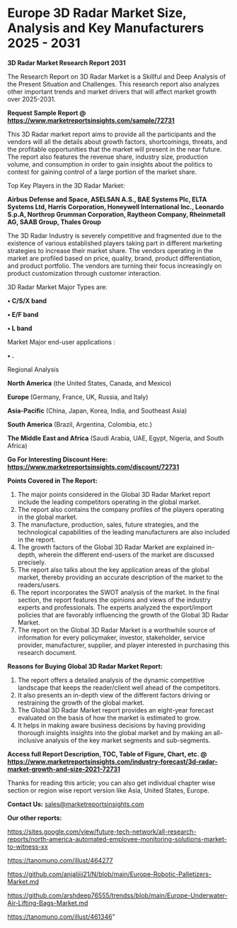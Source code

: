 # Europe 3D Radar Market Size, Analysis and Key Manufacturers 2025 - 2031

<strong>3D Radar Market Research Report 2031</strong>

The Research Report on 3D Radar Market is a Skillful and Deep Analysis of the Present Situation and Challenges. This research report also analyzes other important trends and market drivers that will affect market growth over 2025-2031.

<strong>Request Sample Report @ <a href=https://www.marketreportsinsights.com/sample/72731>https://www.marketreportsinsights.com/sample/72731</a></strong>

This 3D Radar market report aims to provide all the participants and the vendors will all the details about growth factors, shortcomings, threats, and the profitable opportunities that the market will present in the near future. The report also features the revenue share, industry size, production volume, and consumption in order to gain insights about the politics to contest for gaining control of a large portion of the market share.

Top Key Players in the 3D Radar Market:

<strong>Airbus Defense and Space, ASELSAN A.S., BAE Systems Plc, ELTA Systems Ltd, Harris Corporation, Honeywell International Inc., Leonardo S.p.A, Northrop Grumman Corporation, Raytheon Company, Rheinmetall AG, SAAB Group, Thales Group</strong>

The 3D Radar Industry is severely competitive and fragmented due to the existence of various established players taking part in different marketing strategies to increase their market share. The vendors operating in the market are profiled based on price, quality, brand, product differentiation, and product portfolio. The vendors are turning their focus increasingly on product customization through customer interaction.

3D Radar Market Major Types are:

<strong>• C/S/X band

• E/F band

• L band</strong>

Market Major end-user applications :

<strong>• .</strong>

Regional Analysis

</u><strong><b>North America</b></strong> (the United States, Canada, and Mexico)

<strong><b>Europe </b></strong>(Germany, France, UK, Russia, and Italy)

<strong><b>Asia-Pacific</b></strong> (China, Japan, Korea, India, and Southeast Asia)

<strong><b>South America</b></strong> (Brazil, Argentina, Colombia, etc.)

<strong><b>The Middle East and Africa</b></strong> (Saudi Arabia, UAE, Egypt, Nigeria, and South Africa)

<strong>Go For Interesting Discount Here: <a href=https://www.marketreportsinsights.com/discount/72731>https://www.marketreportsinsights.com/discount/72731</a></strong>

<strong>Points Covered in The Report:</strong>
<ol>
  <li>The major points considered in the Global 3D Radar Market report include the leading competitors operating in the global market.</li>
  <li>The report also contains the company profiles of the players operating in the global market.</li>
  <li>The manufacture, production, sales, future strategies, and the technological capabilities of the leading manufacturers are also included in the report.</li>
  <li>The growth factors of the Global 3D Radar Market are explained in-depth, wherein the different end-users of the market are discussed precisely.</li>
  <li>The report also talks about the key application areas of the global market, thereby providing an accurate description of the market to the readers/users.</li>
  <li>The report incorporates the SWOT analysis of the market. In the final section, the report features the opinions and views of the industry experts and professionals. The experts analyzed the export/import policies that are favorably influencing the growth of the Global 3D Radar Market.</li>
  <li>The report on the Global 3D Radar Market is a worthwhile source of information for every policymaker, investor, stakeholder, service provider, manufacturer, supplier, and player interested in purchasing this research document.</li>
</ol>
<strong>Reasons for Buying Global 3D Radar Market Report:</strong>

<ol>
  <li>The report offers a detailed analysis of the dynamic competitive landscape that keeps the reader/client well ahead of the competitors.</li>
  <li>It also presents an in-depth view of the different factors driving or restraining the growth of the global market.</li>
  <li>The Global 3D Radar Market report provides an eight-year forecast evaluated on the basis of how the market is estimated to grow.</li>
  <li>It helps in making aware business decisions by having providing thorough insights insights into the global market and by making an all-inclusive analysis of the key market segments and sub-segments.</li>
</ol>
<strong>Access full Report Description, TOC, Table of Figure, Chart, etc. @ <a href=https://www.marketreportsinsights.com/industry-forecast/3d-radar-market-growth-and-size-2021-72731>https://www.marketreportsinsights.com/industry-forecast/3d-radar-market-growth-and-size-2021-72731</a></strong>


Thanks for reading this article; you can also get individual chapter wise section or region wise report version like Asia, United States, Europe.

<strong>Contact Us:</strong>
sales@marketreportsinsights.com

<strong>Our other reports:</strong>

<a href=https://sites.google.com/view/future-tech-network/all-research-reports/north-america-automated-employee-monitoring-solutions-market-to-witness-xx>https://sites.google.com/view/future-tech-network/all-research-reports/north-america-automated-employee-monitoring-solutions-market-to-witness-xx</a>

<a href=https://tanomuno.com/illust/464277>https://tanomuno.com/illust/464277</a>

<a href=https://github.com/anjaliiii21/N/blob/main/Europe-Robotic-Palletizers-Market.md>https://github.com/anjaliiii21/N/blob/main/Europe-Robotic-Palletizers-Market.md</a>

<a href=https://github.com/arshdeep76555/trendss/blob/main/Europe-Underwater-Air-Lifting-Bags-Market.md>https://github.com/arshdeep76555/trendss/blob/main/Europe-Underwater-Air-Lifting-Bags-Market.md</a>

<a href=https://tanomuno.com/illust/461346>https://tanomuno.com/illust/461346</a>"
